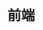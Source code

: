 # 前端

<detail tab="frontEnd" :menu="['JavaScript','Webpack', 'Sass','Jest','Vue','Axios','ElementUI']"/>
